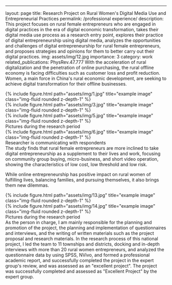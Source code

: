 ---
layout: page
title: Research Project on Rural Women's Digital Media Use and Entrepreneurial Practices
permalink: /professional experience/
description: This project focuses on rural female entrepreneurs who are engaged in digital practices in the era of digital economic transformation, takes their digital media use process as a research entry point, explores their practice of digital entrepreneurship using digital media, analyzes the opportunities and challenges of digital entrepreneurship for rural female entrepreneurs, and proposes strategies and opinions for them to better carry out their digital practices.
img: assets/img/12.jpg
importance: 3
category: work
related_publications: PhysRev.47.777
With the acceleration of rural digitalization and the penetration of online purchasing, the rural offline economy is facing difficulties such as customer loss and profit reduction. Women, a main force in China's rural economic development, are seeking to achieve digital transformation for their offline businesses. 

<div class="row">
    <div class="col-sm mt-3 mt-md-0">
        {% include figure.html path="assets/img/1.jpg" title="example image" class="img-fluid rounded z-depth-1" %}
    </div>
    <div class="col-sm mt-3 mt-md-0">
        {% include figure.html path="assets/img/3.jpg" title="example image" class="img-fluid rounded z-depth-1" %}
    </div>
    <div class="col-sm mt-3 mt-md-0">
        {% include figure.html path="assets/img/5.jpg" title="example image" class="img-fluid rounded z-depth-1" %}
    </div>
</div>
<div class="caption">
Pictures during the research period
</div>
<div class="row">
    <div class="col-sm mt-3 mt-md-0">
        {% include figure.html path="assets/img/6.jpg" title="example image" class="img-fluid rounded z-depth-1" %}
    </div>
</div>
<div class="caption">
    Researcher is communicating with respondents
</div>
The study finds that rural female entrepreneurs are more inclined to take digital entrepreneurship as a supplement to their lives and work, focusing on community group buying, micro-business, and short video operation, showing the characteristics of low cost, low threshold and low risk.

While online entrepreneurship has positive impact on rural women of fulfilling lives, balancing families, and pursuing themselves, it also brings them new dilemmas.


<div class="row justify-content-sm-center">
    <div class="col-sm-8 mt-3 mt-md-0">
        {% include figure.html path="assets/img/13.jpg" title="example image" class="img-fluid rounded z-depth-1" %}
    </div>
    <div class="col-sm-4 mt-3 mt-md-0">
        {% include figure.html path="assets/img/14.jpg" title="example image" class="img-fluid rounded z-depth-1" %}
    </div>
</div>
<div class="caption">
    Pictures during the research period
</div>
As the person in charge, I am mainly responsible for the planning and promotion of the project, the planning and implementation of questionnaires and interviews,  and the 
writing of written materials such as the project proposal and research materials.
In the research process of this national project, I led the team to 11 townships and districts, docking and in-depth interviews with more than 20 rural women entrepreneurs, 
and analyzed the questionnaire data by using SPSS, NVivo, and formed a professional academic report,  and successfully completed the project in the expert group's review, 
and was assessed as an "excellent project". The project was successfully completed and assessed as "Excellent Project" by the expert group.
